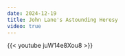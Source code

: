 ```yaml
---
date: 2024-12-19
title: John Lane's Astounding Heresy
video: true
---
```



{{< youtube juW14e8Xou8 >}}
